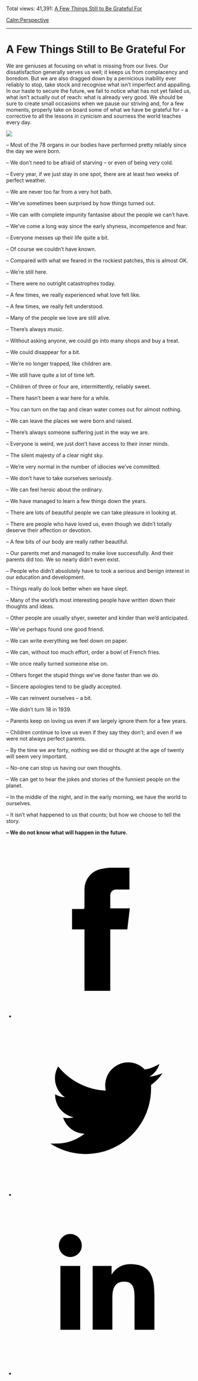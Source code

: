 Total views: 41,391: [A Few Things Still to Be Grateful For](https://www.theschooloflife.com/thebookoflife/a-few-things-still-be-to-be-grateful-for/)

[Calm:](https://www.theschooloflife.com/thebookoflife/category/calm/)[Perspective](https://www.theschooloflife.com/thebookoflife/category/calm/perspective/)

* * *

# A Few Things Still to Be Grateful For
<style>
						.alignnone {
  display: block;
  margin-left: auto;
  margin-right: auto;
  align: center:
}

.addtoany_share_save_container {
display:none;
}

.wp-block-image {
		display: block;
  margin-left: auto;
  margin-right: auto;
  width: 50%;
}

.aligncenter {
display: block;
  margin-left: auto;
  margin-right: auto;
  align: center:
}

@media only screen and (max-width: 500px) {
  .wp-block-image {
		display: block;
  margin-left: auto;
  margin-right: auto;
  width: 100%;
} }

h1 {max-width: 600px !important;
}
.s18-single-post .content-area .site-main article .post-cat-header-display + .old-wrapper p {
    font-size: 1.200em
}
						</style>

We are geniuses at focusing on what is missing from our lives. Our dissatisfaction generally serves us well; it keeps us from complacency and boredom. But we are also dragged down by a pernicious inability ever reliably to stop, take stock and recognise what isn’t imperfect and appalling. In our haste to secure the future, we fail to notice what has not yet failed us, what isn’t actually out of reach: what is already very good. We should be sure to create small occasions when we pause our striving and, for a few moments, properly take on board some of what we have be grateful for – a corrective to all the lessons in cynicism and sourness the world teaches every day.

![](https://s-media-cache-ak0.pinimg.com/originals/18/59/bc/1859bca2c28882ba0d366a11898b6a91.jpg)

– Most of the 78 organs in our bodies have performed pretty reliably since the day we were born.

– We don’t need to be afraid of starving – or even of being very cold.

– Every year, if we just stay in one spot, there are at least two weeks of perfect weather.

– We are never too far from a very hot bath.

– We’ve sometimes been surprised by how things turned out.

– We can with complete impunity fantasise about the people we can’t have.

– We’ve come a long way since the early shyness, incompetence and fear.

– Everyone messes up their life quite a bit.

– Of course we couldn’t have known.

– Compared with what we feared in the rockiest patches, this is almost OK.

– We’re still here.

– There were no outright catastrophes today.

– A few times, we really experienced what love felt like.

– A few times, we really felt understood.

– Many of the people we love are still alive.

– There’s always music.

– Without asking anyone, we could go into many shops and buy a treat.

– We could disappear for a bit.

– We’re no longer trapped, like children are.

– We still have quite a lot of time left.

– Children of three or four are, intermittently, reliably sweet.

– There hasn’t been a war here for a while.

– You can turn on the tap and clean water comes out for almost nothing.

– We can leave the places we were born and raised.

– There’s always someone suffering just in the way we are.

– Everyone is weird, we just don’t have access to their inner minds.

– The silent majesty of a clear night sky.

– We’re very normal in the number of idiocies we’ve committed.

– We don’t have to take ourselves seriously.

– We can feel heroic about the ordinary.

– We have managed to learn a few things down the years.

– There are lots of beautiful people we can take pleasure in looking at.

– There are people who have loved us, even though we didn’t totally deserve their affection or devotion.

– A few bits of our body are really rather beautiful.

– Our parents met and managed to make love successfully. And their parents did too. We so nearly didn’t even exist.

– People who didn’t absolutely have to took a serious and benign interest in our education and development.

– Things really do look better when we have slept.

– Many of the world’s most interesting people have written down their thoughts and ideas.

– Other people are usually shyer, sweeter and kinder than we’d anticipated.

– We’ve perhaps found one good friend.

– We can write everything we feel down on paper.

– We can, without too much effort, order a bowl of French fries.

– We once really turned someone else on.

– Others forget the stupid things we’ve done faster than we do.

– Sincere apologies tend to be gladly accepted.

– We can reinvent ourselves – a bit.

– We didn’t turn 18 in 1939.

– Parents keep on loving us even if we largely ignore them for a few years.

– Children continue to love us even if they say they don’t; and even if we were not always perfect parents.

– By the time we are forty, nothing we did or thought at the age of twenty will seem very important.

– No-one can stop us having our own thoughts.

– We can get to hear the jokes and stories of the funniest people on the planet.

– In the middle of the night, and in the early morning, we have the world to ourselves.

– It isn’t what happened to us that counts; but how we choose to tell the story.

**– We do not know what will happen in the future.**

<style>
    .iframe-class { display: block !important; }
</style>

- [<svg xmlns="http://www.w3.org/2000/svg" viewbox="0 0 26 26"><title>Facebook</title>
                    <g>
                        <path d="M8.38,10H9.92c.2,0,.29,0,.29-.28,0-.82,0-1.64,0-2.46a3.05,3.05,0,0,1,2.57-3.15A7.22,7.22,0,0,1,14,3.95c.86,0,1.71,0,2.57,0h.25v3.2h-2A.85.85,0,0,0,14,8c0,.62,0,1.24,0,1.91h2.87L16.51,13H14v9H10.21V13H8.38Z"></path>
                    </g>
                </svg>](http://www.facebook.com/sharer/sharer.php?u=https://www.theschooloflife.com/thebookoflife/a-few-things-still-be-to-be-grateful-for/)
- [<svg xmlns="http://www.w3.org/2000/svg" viewbox="0 0 26 26"><title>Twitter</title>
                    <path d="M21.69,7.9a6.75,6.75,0,0,1-1.94.53,3.39,3.39,0,0,0,1.48-1.87,6.76,6.76,0,0,1-2.14.82,3.38,3.38,0,0,0-5.75,3.08,9.59,9.59,0,0,1-7-3.53,3.38,3.38,0,0,0,1,4.51A3.36,3.36,0,0,1,5.89,11v0A3.38,3.38,0,0,0,8.6,14.37a3.39,3.39,0,0,1-1.53.06,3.38,3.38,0,0,0,3.15,2.35A6.78,6.78,0,0,1,6,18.22a6.87,6.87,0,0,1-.81,0A9.6,9.6,0,0,0,20,10.08q0-.22,0-.44A6.86,6.86,0,0,0,21.69,7.9Z"></path>
                </svg>](http://twitter.com/share?url=https://www.theschooloflife.com/thebookoflife/a-few-things-still-be-to-be-grateful-for/&text=&via=theschooloflife)
- [<svg xmlns="http://www.w3.org/2000/svg" viewbox="0 0 26 26"><title>LinkedIn</title>
<path class="cls-2" d="M6.67,10H9.58v9.36H6.67ZM8.13,5.32A1.69,1.69,0,1,1,6.44,7,1.69,1.69,0,0,1,8.13,5.32"></path><path class="cls-2" d="M11.41,10H14.2v1.28h0A3.06,3.06,0,0,1,17,9.75c2.95,0,3.49,1.94,3.49,4.46v5.14H17.57V14.79c0-1.09,0-2.48-1.51-2.48s-1.75,1.18-1.75,2.4v4.63H11.41Z"></path></svg>](https://www.linkedin.com/shareArticle?mini=true&url=https://www.theschooloflife.com/thebookoflife/a-few-things-still-be-to-be-grateful-for/)
